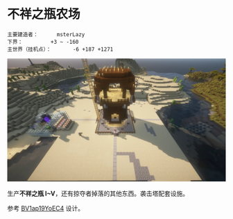 # 不祥之瓶农场

```
主要建造者：		msterLazy
下界：			+3 ~ -160
主世界（挂机点）：		-6 +187 +1271
```

![](/img/place/不祥之瓶农场.webp)

生产**不祥之瓶 I~V**，还有掠夺者掉落的其他东西。袭击塔配套设施。

参考 [BV1ap19YoEC4](https://www.bilibili.com/video/BV1ap19YoEC4) 设计。

